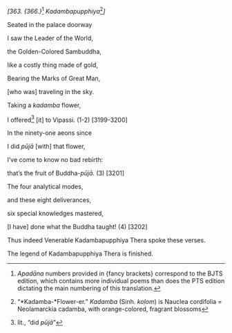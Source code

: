 *\[363. {366.}*[^1] *Kadambapupphiya*[^2]*\]*

Seated in the palace doorway

I saw the Leader of the World,

the Golden-Colored Sambuddha,

like a costly thing made of gold,

Bearing the Marks of Great Man,

\[who was\] traveling in the sky.

Taking a *kadamba* flower,

I offered[^3] \[it\] to Vipassi. (1-2) \[3199-3200\]

In the ninety-one aeons since

I did *pūjā* \[with\] that flower,

I’ve come to know no bad rebirth:

that’s the fruit of Buddha-*pūjā.* (3) \[3201\]

The four analytical modes,

and these eight deliverances,

six special knowledges mastered,

\[I have\] done what the Buddha taught! (4) \[3202\]

Thus indeed Venerable Kadambapupphiya Thera spoke these verses.

The legend of Kadambapupphiya Thera is finished.

[^1]: *Apadāna* numbers provided in {fancy brackets} correspond to the
    BJTS edition, which contains more individual poems than does the PTS
    edition dictating the main numbering of this translation.

[^2]: “*Kadamba-*Flower-er.” *Kadamba* (Sinh. *koḷom*) is Nauclea
    cordifolia = Neolamarckia cadamba, with orange-colored, fragrant
    blossoms

[^3]: lit., “did *pūjā*”
